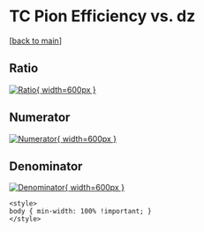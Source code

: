 # TC Pion Efficiency vs. dz

[[back to main](./)]



## Ratio

[![Ratio](../mtv/var/TC_211_eff_dz.png){ width=600px }](../mtv/var/TC_211_eff_dz.pdf)

## Numerator

[![Numerator](../mtv/num/TC_211_eff_dz_num.png){ width=600px }](../mtv/num/TC_211_eff_dz_num.pdf)

## Denominator

[![Denominator](../mtv/den/TC_211_eff_dz_den.png){ width=600px }](../mtv/den/TC_211_eff_dz_den.pdf)


``` {=html}
<style>
body { min-width: 100% !important; }
</style>
```
